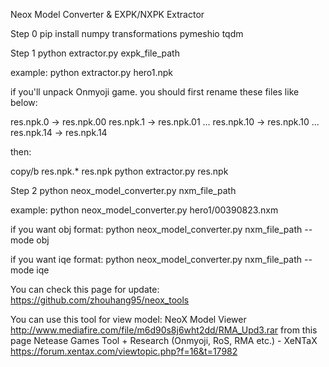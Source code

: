 Neox Model Converter & EXPK/NXPK Extractor

Step 0
pip install numpy transformations pymeshio tqdm

Step 1
python extractor.py expk_file_path

example:
python extractor.py hero1.npk

if you'll unpack Onmyoji game.
you should first rename these files like below:

res.npk.0 -> res.npk.00
res.npk.1 -> res.npk.01
...
res.npk.10 -> res.npk.10
...
res.npk.14 -> res.npk.14

then:

copy/b res.npk.* res.npk
python extractor.py res.npk


Step 2
python neox_model_converter.py nxm_file_path

example:
python neox_model_converter.py hero1/00390823.nxm

if you want obj format:
python neox_model_converter.py nxm_file_path --mode obj

if you want iqe format:
python neox_model_converter.py nxm_file_path --mode iqe


You can check this page for update:
https://github.com/zhouhang95/neox_tools

You can use this tool for view model:
NeoX Model Viewer
http://www.mediafire.com/file/m6d90s8j6wht2dd/RMA_Upd3.rar
from this page
Netease Games Tool + Research (Onmyoji, RoS, RMA etc.) - XeNTaX
https://forum.xentax.com/viewtopic.php?f=16&t=17982